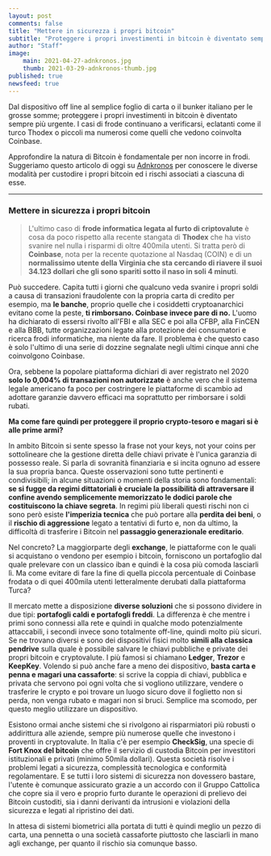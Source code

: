 ```yaml
---
layout: post
comments: false
title: "Mettere in sicurezza i propri bitcoin"
subtitle: "Proteggere i propri investimenti in bitcoin è diventato sempre più urgente: i casi di frode continuano a verificarsi"
author: "Staff"
image:
    main: 2021-04-27-adnkronos.jpg
    thumb: 2021-03-29-adnkronos-thumb.jpg
published: true
newsfeed: true
---
```


Dal dispositivo off line al semplice foglio di carta o il bunker italiano per le grosse somme; proteggere i propri investimenti in bitcoin è diventato sempre più urgente. I casi di frode continuano a verificarsi, eclatanti come il turco Thodex o piccoli ma numerosi come quelli che vedono coinvolta Coinbase.

Approfondire la natura di Bitcoin è fondamentale per non incorre in frodi.
Suggeriamo questo articolo di oggi su [Adnkronos](https://www.adnkronos.com/mettere-in-sicurezza-i-propri-bitcoin_3iEQo6E3KoIf6kx4Af3EQG) per conoscere le diverse modalità per custodire i propri bitcoin ed i rischi associati a ciascuna di esse.

----

### Mettere in sicurezza i propri bitcoin
>
>L'ultimo caso di **frode informatica legata al furto di criptovalute** è cosa da poco rispetto alla recente stangata di **Thodex** che ha visto svanire nel nulla i risparmi di oltre 400mila utenti. Si tratta però di **Coinbase**, nota per la recente quotazione al Nasdaq (COIN) e di un **normalissimo utente della Virginia che sta cercando di riavere il suoi 34.123 dollari che gli sono spariti sotto il naso in soli 4 minuti**.
>
Può succedere. Capita tutti i giorni che qualcuno veda svanire i propri soldi a causa di transazioni fraudolente con la propria carta di credito per esempio, ma **le banche**, proprio quelle che i cosiddetti cryptoanarchici evitano come la peste, **ti rimborsano. Coinbase invece pare di no.** L'uomo ha dichiarato di essersi rivolto all'FBI e alla SEC e poi alla CFBP, alla FinCEN e alla BBB, tutte organizzazioni legate alla protezione dei consumatori e ricerca frodi informatiche, ma niente da fare. Il problema è che questo caso è solo l'ultimo di una serie di dozzine segnalate negli ultimi cinque anni che coinvolgono Coinbase.
>
Ora, sebbene la popolare piattaforma dichiari di aver registrato nel 2020 **solo lo 0,004% di transazioni non autorizzate** è anche vero che il sistema legale americano fa poco per costringere le piattaforme di scambio ad adottare garanzie davvero efficaci ma soprattutto per rimborsare i soldi rubati.
>
**Ma come fare quindi per proteggere il proprio crypto-tesoro e magari si è alle prime armi?**
>
In ambito Bitcoin si sente spesso la frase not your keys, not your coins per sottolineare che la gestione diretta delle chiavi private è l'unica garanzia di possesso reale. Si parla di sovranità finanziaria e si incita ognuno ad essere la sua propria banca. Queste osservazioni sono tutte pertinenti e condivisibili; in alcune situazioni o momenti della storia sono fondamentali: **se si fugge da regimi dittatoriali è cruciale la possibilità di attraversare il confine avendo semplicemente memorizzato le dodici parole che costituiscono la chiave segreta**. In regimi più liberali questi rischi non ci sono però esiste **l'imperizia tecnica** che può portare alla **perdita dei beni**, o il **rischio di aggressione** legato a tentativi di furto e, non da ultimo, la difficoltà di trasferire i Bitcoin nel **passaggio generazionale ereditario**.
>
Nel concreto? La maggiorparte degli **exchange**, le piattaforme con le quali si acquistano o vendono per esempio i bitcoin, forniscono un portafoglio dal quale prelevare con un classico iban e quindi è la cosa più comoda lasciarli lì. Ma come evitare di fare la fine di quella piccola percentuale di Coinbase frodata o di quei 400mila utenti letteralmente derubati dalla piattaforma Turca?
>
Il mercato mette a disposizione **diverse soluzioni** che si possono dividere in due tipi: **portafogli caldi e portafogli freddi**. La differenza è che mentre i primi sono connessi alla rete e quindi in qualche modo potenzialmente attaccabili, i secondi invece sono totalmente off-line, quindi molto più sicuri. Se ne trovano diversi e sono dei dispositivi fisici molto **simili alla classica pendrive** sulla quale è possibile salvare le chiavi pubbliche e private dei propri bitcoin e cryptovalute. I più famosi si chiamano **Ledger**, **Trezor** e **KeepKey**. Volendo si può anche fare a meno dei dispositivo, **basta carta e penna e magari una cassaforte**: si scrive la coppia di chiavi, pubblica e privata che servono poi ogni volta che si vogliono utilizzare, vendere o trasferire le crypto e poi trovare un luogo sicuro dove il foglietto non si perda, non venga rubato e magari non si bruci. Semplice ma scomodo, per questo meglio utilizzare un dispositivo.
>
Esistono ormai anche sistemi che si rivolgono ai risparmiatori più robusti o addirittura alle aziende, sempre più numerose quelle che investono i proventi in cryptovalute. In Italia c'è per esempio **CheckSig**, una specie di **Fort Knox del bitcoin** che offre il servizio di custodia Bitcoin per investitori istituzionali e privati (minimo 50mila dollari). Questa società risolve i problemi legati a sicurezza, complessità tecnologica e conformità regolamentare. E se tutti i loro sistemi di sicurezza non dovessero bastare, l'utente è comunque assicurato grazie a un accordo con il Gruppo Cattolica che copre sia il vero e proprio furto durante le operazioni di prelievo dei Bitcoin custoditi, sia i danni derivanti da intrusioni e violazioni della sicurezza e legati al ripristino dei dati.
>
In attesa di sistemi biometrici alla portata di tutti è quindi meglio un pezzo di carta, una pennetta o una società cassaforte piuttosto che lasciarli in mano agli exchange, per quanto il rischio sia comunque basso.
